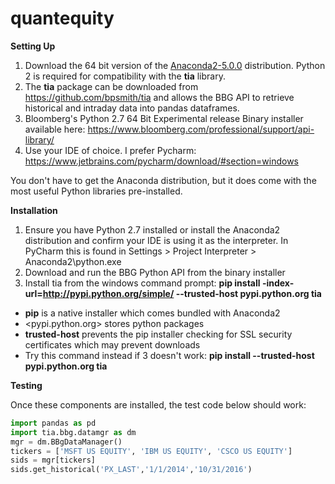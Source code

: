 # quantequity
**Setting Up**

1. Download the 64 bit version of the [Anaconda2-5.0.0](https://repo.continuum.io/archive/) distribution. Python 2 is required for compatibility with the **tia** library.
2. The **tia** package can be downloaded from <https://github.com/bpsmith/tia> and allows the BBG API to retrieve historical and intraday data into pandas dataframes.
3. Bloomberg's Python 2.7 64 Bit Experimental release Binary installer available here: <https://www.bloomberg.com/professional/support/api-library/>
4. Use your IDE of choice. I prefer Pycharm: <https://www.jetbrains.com/pycharm/download/#section=windows>

You don't have to get the Anaconda distribution, but it does come with the most useful Python libraries pre-installed.

**Installation**

1. Ensure you have Python 2.7 installed or install the Anaconda2 distribution and confirm your IDE is using it as the interpreter. In PyCharm this is found in Settings > Project Interpreter > Anaconda2\python.exe
2. Download and run the BBG Python API from the binary installer
3. Install tia from the windows command prompt: **pip install -index-url=http://pypi.python.org/simple/ --trusted-host pypi.python.org tia**

+ **pip** is a native installer which comes bundled with Anaconda2
+ <pypi.python.org> stores python packages
+ **trusted-host** prevents the pip installer checking for SSL security certificates which may prevent downloads
+ Try this command instead if 3 doesn't work: **pip install --trusted-host pypi.python.org tia**

**Testing**

Once these components are installed, the test code below should work:

```python
import pandas as pd
import tia.bbg.datamgr as dm
mgr = dm.BBgDataManager()
tickers = ['MSFT US EQUITY', 'IBM US EQUITY', 'CSCO US EQUITY']
sids = mgr[tickers]
sids.get_historical('PX_LAST','1/1/2014','10/31/2016')
